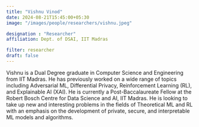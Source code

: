 ```yaml
---
title: "Vishnu Vinod"
date: 2024-08-21T15:45:00+05:30
image: "/images/people/researchers/vishnu.jpeg"

designation : "Researcher"
affiliation: Dept. of DSAI, IIT Madras 

filter: researcher 
draft: false
---
```


Vishnu is a Dual Degree graduate in Computer Science and Engineering from IIT Madras. He has previously worked on a wide range of topics including Adversarial ML, Differential Privacy, Reinforcement Learning (RL), and Explainable AI (XAI). He is currently a Post-Baccalaureate Fellow at the Robert Bosch Centre for Data Science and AI, IIT Madras. He is looking to take up new and interesting problems in the fields of Theoretical ML and RL with an emphasis on the development of private, secure, and interpretable ML models and algorithms.